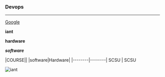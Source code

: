 ### Devops
-----------
[Google](https://www.google.com)

**iant**

**hardware**

***software***

|COURSE||
|software|Hardware|
|--------|--------|
 SCSU  | SCSU 

![iant](https://www.iantindia.com/content/img/slide/iantlogo.png)

